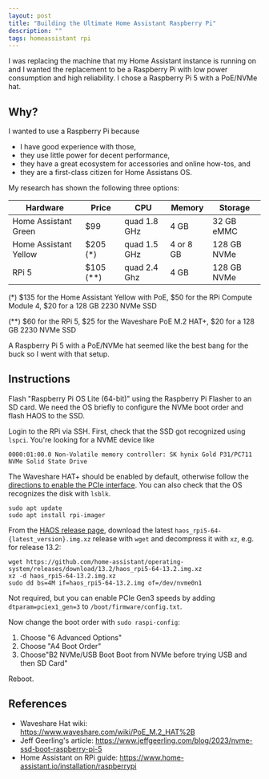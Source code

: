 ```yaml
---
layout: post
title: "Building the Ultimate Home Assistant Raspberry Pi"
description: ""
tags: homeassistant rpi
---
```


I was replacing the machine that my Home Assistant instance is running on and I wanted the replacement to be a Raspberry Pi with low power consumption and high reliability. I chose a Raspberry Pi 5 with a PoE/NVMe hat.

## Why?
 
I wanted to use a Raspberry Pi because

* I have good experience with those,
* they use little power for decent performance,
* they have a great ecosystem for accessories and online how-tos, and
* they are a first-class citizen for Home Assistans OS.

My research has shown the following three options:

Hardware | Price | CPU | Memory | Storage
--- | --- | --- | --- | ---
Home Assistant Green | $99 | quad 1.8 GHz | 4 GB | 32 GB eMMC
Home Assistant Yellow | $205 (*) | quad 1.5 GHz | 4 or 8 GB | 128 GB NVMe
RPi 5 | $105 (**) | quad 2.4 Ghz | 4 GB | 128 GB NVMe

(*) $135 for the Home Assistant Yellow with PoE, $50 for the RPi Compute Module 4, $20 for a 128 GB 2230 NVMe SSD

(**) $60 for the RPi 5, $25 for the Waveshare PoE M.2 HAT+, $20 for a 128 GB 2230 NVMe SSD

A Raspberry Pi 5 with a PoE/NVMe hat seemed like the best bang for the buck so I went with that setup.

## Instructions

Flash "Raspberry Pi OS Lite (64-bit)" using the Raspberry Pi Flasher to an SD card. We need the OS briefly to configure the NVMe boot order and flash HAOS to the SSD.

Login to the RPi via SSH. First, check that the SSD got recognized using `lspci`. You're looking for a NVME device like

```
0000:01:00.0 Non-Volatile memory controller: SK hynix Gold P31/PC711 NVMe Solid State Drive
```

The Waveshare HAT+ should be enabled by default, otherwise follow the [directions to enable the PCIe interface](https://www.waveshare.com/wiki/PoE_M.2_HAT%2B#Hard_disk_mounting). You can also check that the OS recognizes the disk with `lsblk`.

```shell
sudo apt update
sudo apt install rpi-imager
```

From the [HAOS release page](https://github.com/home-assistant/operating-system/releases), download the latest `haos_rpi5-64-{latest_version}.img.xz` release with `wget` and decompress it with `xz`, e.g. for release 13.2:

```shell
wget https://github.com/home-assistant/operating-system/releases/download/13.2/haos_rpi5-64-13.2.img.xz
xz -d haos_rpi5-64-13.2.img.xz
sudo dd bs=4M if=haos_rpi5-64-13.2.img of=/dev/nvme0n1
```

Not required, but you can enable PCIe Gen3 speeds by adding `dtparam=pciex1_gen=3` to `/boot/firmware/config.txt`.

Now change the boot order with `sudo raspi-config`:
1. Choose "6 Advanced Options"
2. Choose "A4 Boot Order"
3. Choose"B2 NVMe/USB Boot Boot from NVMe before trying USB and then SD Card"

Reboot.

## References

* Waveshare Hat wiki: https://www.waveshare.com/wiki/PoE_M.2_HAT%2B
* Jeff Geerling's article: https://www.jeffgeerling.com/blog/2023/nvme-ssd-boot-raspberry-pi-5
* Home Assistant on RPi guide: https://www.home-assistant.io/installation/raspberrypi
